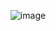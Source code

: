 <div align="center">

![image](https://github.com/BookScentLibrary/.github/assets/98695286/2da0e571-5144-4a42-8b5a-90f9bb8a1aa7)

</div>
